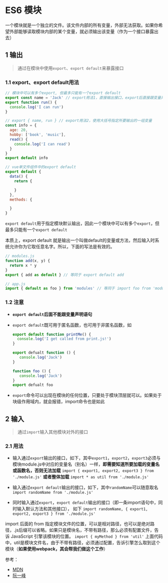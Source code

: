 # ES6 模块

一个模块就是一个独立的文件。该文件内部的所有变量，外部无法获取。如果你希望外部能够读取模块内部的某个变量，就必须输出该变量（作为一个接口暴露出去）

## 1 输出

> 通过在模块中使用`export`、`export default`来暴露接口

### 1.1 export、export default用法

```js
// 模块中可以有多个export, 但最多只能有一个export default
export const name = 'Jack' // export用法1，直接输出接口，export后直接跟变量声明语句
export function run() {
  console.log('I can run')
}

// export { name, run } // export用法2，使用大括号指定所要输出的一组变量
const info = {
  age: 20,
  hobby: ['book', 'music'],
  read() {
    console.log('I can read')
  }
}
export default info
```

```js
// vue单文件组件中的export default
export default {
  data() {
    return {

    }
  },
  methods: {

  }
}
```

`export default`用于指定模块默认输出，因此一个模块中可以有多个`export`，但最多只能有一个`export default`

本质上，export default 就是输出一个叫做default的变量或方法，然后输入时系统允许你为它取任意名字。所以，下面的写法是有效的。

```js
// modules.js
function add(x, y) {
  return x * y
}
export { add as default } // 等同于 export default add
```

```js
// app.js
import { default as foo } from 'modules' // 等同于 import foo from 'modules'
```

### 1.2 注意

- **`export default`后面不能跟变量声明语句**
- `export default`既可用于匿名函数，也可用于非匿名函数，如

  ```js
  export default function printMe() {
    console.log('I get called from print.js!')
  }
  ```

  ```js
  export defualt function () {
     console.log('Jack')
  }
  ```

  ```js
  function foo () {
     console.log('Jack')
  }
  export defualt foo
  ```

- `export`命令可以出现在模块的任何位置，只要处于模块顶层就可以。如果处于块级作用域内，就会报错，import命令也是如此

## 2 输入

> 通过`import`输入其他模块对外的接口

### 2.1 用法

- 输入通过`export`输出的接口，如下，其中`export1`，`export2`，`export3`必须与模块module.js中对应的变量名（别名）一样，**即需要知道所要加载的变量名或函数名，否则无法加载**
  `import { export1, export2, export3 } from './module.js'`
  **或者整体加载**
  `import * as util from './module.js'`

- 输入通过`export default`输出的接口，如下，其中`randomName`可以随意取名
  `import randomName from './module.js'`

- 同时输入通过`export`，`export default`输出的接口（即一条import语句中，同时输入默认方法和其他接口）， 如下
  `import randomName, { export1, export2, export3 } from './module.js'`

import 后面的 from 指定模块文件的位置，可以是相对路径，也可以是绝对路径，.js后缀可以省略。如果只是模块名，不带有路径，那么必须有配置文件，告诉 JavaScript 引擎该模块的位置。
`import { myMethod } from 'util'`
上面代码中，util是模块文件名，由于不带有路径，必须通过配置，告诉引擎怎么取到这个模块（**如果使用webpack，其会帮我们做这个工作**）

参考：

- [MDN](https://developer.mozilla.org/zh-CN/docs/Web/JavaScript/Guide/Modules)
- [阮一峰](http://www.ruanyifeng.com/blog/2020/08/javascript-module-intro.html)
